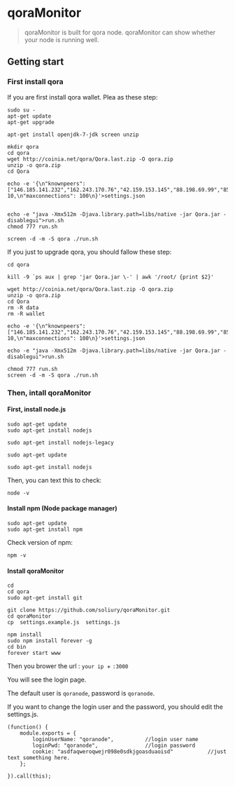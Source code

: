 qoraMonitor
===========
> qoraMonitor is built for qora node. qoraMonitor can show whether your node is running well.

## Getting start

### First install qora

If you are first install qora wallet. Plea as these step:

```
sudo su -
apt-get update
apt-get upgrade

apt-get install openjdk-7-jdk screen unzip

mkdir qora
cd qora
wget http://coinia.net/qora/Qora.last.zip -O qora.zip
unzip -o qora.zip
cd Qora

echo -e '{\n"knownpeers":["146.185.141.232","162.243.170.76","42.159.153.145","88.198.69.99","85.21.237.35","193.242.149.63","113.250.226.131"],\n"minconnections": 10,\n"maxconnections": 100\n}'>settings.json


echo -e "java -Xmx512m -Djava.library.path=libs/native -jar Qora.jar -disablegui">run.sh
chmod 777 run.sh

screen -d -m -S qora ./run.sh
```

If you just to upgrade qora, you should fallow these step:

```
cd qora

kill -9 `ps aux | grep 'jar Qora.jar \-' | awk '/root/ {print $2}'

wget http://coinia.net/qora/Qora.last.zip -O qora.zip
unzip -o qora.zip
cd Qora
rm -R data
rm -R wallet

echo -e '{\n"knownpeers":["146.185.141.232","162.243.170.76","42.159.153.145","88.198.69.99","85.21.237.35","193.242.149.63","113.250.226.131"],\n"minconnections": 10,\n"maxconnections": 100\n}'>settings.json

echo -e "java -Xmx512m -Djava.library.path=libs/native -jar Qora.jar -disablegui">run.sh

chmod 777 run.sh
screen -d -m -S qora ./run.sh
```

### Then, intall  qoraMonitor

#### First, install node.js

```
sudo apt-get update
sudo apt-get install nodejs

sudo apt-get install nodejs-legacy

sudo apt-get update

sudo apt-get install nodejs
```

Then, you can text this to check:

```
node -v
```
#### Install npm (Node package manager)

```
sudo apt-get update
sudo apt-get install npm
```
Check version of npm:

```
npm -v
```

#### Install qoraMonitor

```
cd 
cd qora
sudo apt-get install git

git clone https://github.com/soliury/qoraMonitor.git
cd qoraMonitor
cp  settings.example.js  settings.js

npm install
sudo npm install forever -g
cd bin
forever start www
```

Then you brower the url : `your ip `+ `:3000`

You will see the login page. 

The default user is `qoranode`, password is `qoranode`.

If you want to change the login user and the password, you should edit the settings.js.



```
(function() {
    module.exports = {
        loginUserName: "qoranode",          //login user name
        loginPwd: "qoranode",               //login password
        cookie: "asdfaqweroqwejr098e0sdkjgoasduaoisd"           //just text something here.
    };

}).call(this);
```

